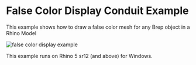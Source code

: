 ﻿# False Color Display Conduit Example

This example shows how to draw a false color mesh for any Brep object in a Rhino Model

![false color display example](https://user-images.githubusercontent.com/1014562/28309389-83d03f1e-6ba9-11e7-83f6-762c669ce14d.gif)

This example runs on Rhino 5 sr12 (and above) for Windows.

